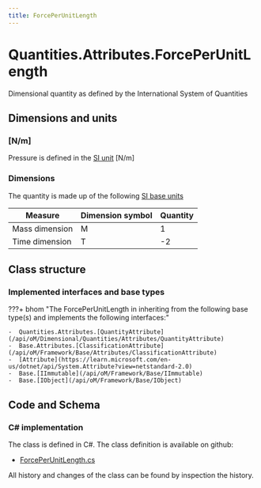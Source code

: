 ```yaml
---
title: ForcePerUnitLength
---
```


# Quantities.Attributes.ForcePerUnitLength

Dimensional quantity as defined by the International System of Quantities

## Dimensions and units

### [N/m]

Pressure is defined in the [SI unit](https://bhom.xyz/documentation/BHoM_oM/BHoM-Units-conventions/) [N/m]

### Dimensions

The quantity is made up of the following [SI base units](https://en.wikipedia.org/wiki/SI_base_unit)

| Measure        | Dimension symbol | Quantity |
|------------------|--------|----------|
| Mass dimension |  M  |1  |
| Time dimension |  T  |-2  |


## Class structure

### Implemented interfaces and base types

???+ bhom "The ForcePerUnitLength in inheriting from the following base type(s) and implements the following interfaces:"

    -  Quantities.Attributes.[QuantityAttribute](/api/oM/Dimensional/Quantities/Attributes/QuantityAttribute)
    -  Base.Attributes.[ClassificationAttribute](/api/oM/Framework/Base/Attributes/ClassificationAttribute)
    -  [Attribute](https://learn.microsoft.com/en-us/dotnet/api/System.Attribute?view=netstandard-2.0)
    -  Base.[IImmutable](/api/oM/Framework/Base/IImmutable)
    -  Base.[IObject](/api/oM/Framework/Base/IObject)




## Code and Schema

### C# implementation

The class is defined in C#. The class definition is available on github:

- [ForcePerUnitLength.cs](https://github.com/BHoM/BHoM/blob/develop/Quantities_oM/Attributes\ForcePerUnitLength.cs)

All history and changes of the class can be found by inspection the history.
